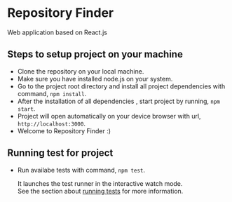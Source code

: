 # Repository Finder

Web application based on React.js

## Steps to setup project on your machine

- Clone the repository on your local machine.
- Make sure you have installed node.js on your system.
- Go to the project root directory and install all project dependencies with command,
  `npm install`.
- After the installation of all dependencies , start project by running,
  `npm start`.
- Project will open automatically on your device browser with url,
  `http://localhost:3000`.
- Welcome to Repository Finder :)

## Running test for project

- Run availabe tests with command,
  `npm test`.

  It launches the test runner in the interactive watch mode.<br />
  See the section about [running tests](https://facebook.github.io/create-react-app/docs/running-tests) for more information.
